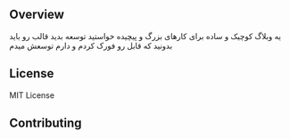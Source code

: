 
## Overview
یه وبلاگ کوچیک و ساده برای کارهای بزرگ و پیچیده 
خواستید توسعه بدید قالب رو باید بدونید که قابل رو فورک کردم
و دارم توسعش میدم

## License

MIT License

## Contributing

